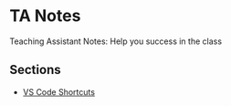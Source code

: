 # TA Notes

Teaching Assistant Notes: Help you success in the class


## Sections

- [VS Code Shortcuts](shortcuts/readme.md)
